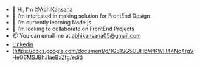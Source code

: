- 👋 Hi, I’m @AbhiKansana
- 👀 I’m interested in making solution for FrontEnd Design
- 🌱 I’m currently learning Node.js
- 💞️ I’m looking to collaborate on FrontEnd Projects
- 📫 You can email me at abhikansana05@gmail.com
- [Linkedin](https://www.linkedin.com/in/abhishek-kansana-36608a233/)
- (https://docs.google.com/document/d/1G81SG5UDHbMfKWIII44Nq4rgVHeO6MSJBhJlaeBxZtg/edit)

<!---
AbhiKansana/AbhiKansana is a ✨ special ✨ repository because its `README.md` (this file) appears on your GitHub profile.
You can click the Preview link to take a look at your changes.
--->
